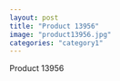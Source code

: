 ```yaml
---
layout: post
title: "Product 13956"
image: "product13956.jpg"
categories: "category1"
---
```

Product 13956
